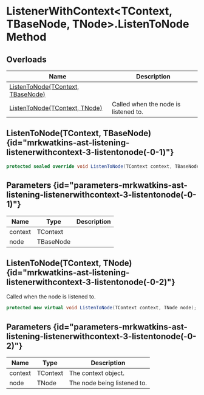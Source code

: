 # ListenerWithContext&lt;TContext, TBaseNode, TNode&gt;.ListenToNode Method
## Overloads

| Name | Description |
| ---- | ----------- |
| [ListenToNode(TContext, TBaseNode)](MrKWatkins.Ast.Listening.ListenerWithContext-3.ListenToNode.md#mrkwatkins-ast-listening-listenerwithcontext-3-listentonode(-0-1)) |  |
| [ListenToNode(TContext, TNode)](MrKWatkins.Ast.Listening.ListenerWithContext-3.ListenToNode.md#mrkwatkins-ast-listening-listenerwithcontext-3-listentonode(-0-2)) | Called when the node is listened to. |

## ListenToNode(TContext, TBaseNode) {id="mrkwatkins-ast-listening-listenerwithcontext-3-listentonode(-0-1)"}

```c#
protected sealed override void ListenToNode(TContext context, TBaseNode node);
```

## Parameters {id="parameters-mrkwatkins-ast-listening-listenerwithcontext-3-listentonode(-0-1)"}

| Name | Type | Description |
| ---- | ---- | ----------- |
| context | TContext |  |
| node | TBaseNode |  |

## ListenToNode(TContext, TNode) {id="mrkwatkins-ast-listening-listenerwithcontext-3-listentonode(-0-2)"}

Called when the node is listened to.

```c#
protected new virtual void ListenToNode(TContext context, TNode node);
```

## Parameters {id="parameters-mrkwatkins-ast-listening-listenerwithcontext-3-listentonode(-0-2)"}

| Name | Type | Description |
| ---- | ---- | ----------- |
| context | TContext | The context object. |
| node | TNode | The node being listened to. |

